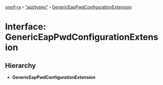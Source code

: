 [onvif-rx](../README.md) › ["api/types"](../modules/_api_types_.md) › [GenericEapPwdConfigurationExtension](_api_types_.genericeappwdconfigurationextension.md)

# Interface: GenericEapPwdConfigurationExtension

## Hierarchy

* **GenericEapPwdConfigurationExtension**
